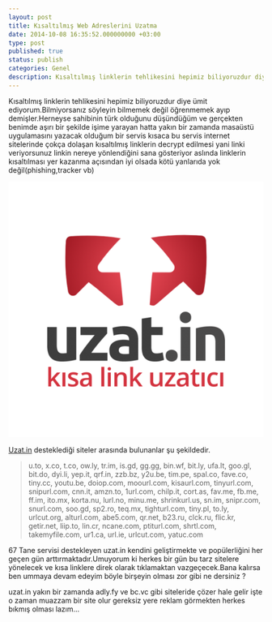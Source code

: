 ```yaml
---
layout: post
title: Kısaltılmış Web Adreslerini Uzatma
date: 2014-10-08 16:35:52.000000000 +03:00
type: post
published: true
status: publish
categories: Genel
description: Kısaltılmış linklerin tehlikesini hepimiz biliyoruzdur diye ümit ediyorum.Bilmiyorsanız söyleyin bilmemek değil öğrenmemek ayıp demişler
---
```

Kısaltılmış linklerin tehlikesini hepimiz biliyoruzdur diye ümit ediyorum.Bilmiyorsanız söyleyin bilmemek değil öğrenmemek ayıp demişler.Herneyse sahibinin türk olduğunu düşündüğüm ve gerçekten benimde aşırı bir şekilde işime yarayan hatta yakın bir zamanda masaüstü uygulamasını yazacak olduğum bir servis kısaca bu servis internet sitelerinde çokça dolaşan kısaltılmış linklerin decrypt edilmesi yani linki veriyorsunuz linkin nereye yönlendiğini sana gösteriyor aslında linklerin kısaltılması yer kazanma açısından iyi olsada kötü yanlarıda yok değil(phishing,tracker vb)

![uzatinlogogorsel1](/assets/uzatinlogogorsel1-576x576.png)

[Uzat.in](http://uzat.in/tr/) desteklediği siteler arasında bulunanlar şu şekildedir.

> u.to, x.co, t.co, ow.ly, tr.im, is.gd, gg.gg, bin.wf, bit.ly, ufa.lt, goo.gl, bit.do, dyi.li, yep.it, qrf.in, zzb.bz, y2u.be, tim.pe, spal.co, fave.co, tiny.cc, youtu.be, doiop.com, moourl.com, kisaurl.com, tinyurl.com, snipurl.com, cnn.it, amzn.to, 1url.com, chilp.it, cort.as, fav.me, fb.me, ff.im, ito.mx, korta.nu, lurl.no, minu.me, shrinkurl.us, sn.im, snipr.com, snurl.com, soo.gd, sp2.ro, teq.mx, tighturl.com, tiny.pl, to.ly, urlcut.org, alturl.com, abe5.com, qr.net, b23.ru, clck.ru, flic.kr, getir.net, liip.to, lin.cr, ncane.com, ptiturl.com, shrtl.com, takemyfile.com, ur1.ca, url.ie, urlcut.com, yatuc.com

67 Tane servisi destekleyen uzat.in kendini geliştirmekte ve popülerliğini her geçen gün arttırmaktadır.Umuyorum ki herkes bir gün bu tarz sitelere yönelecek ve kısa linklere direk olarak tıklamaktan vazgeçecek.Bana kalırsa ben ummaya devam edeyim böyle birşeyin olması zor gibi ne dersiniz ?

uzat.in yakın bir zamanda adly.fy ve bc.vc gibi siteleride çözer hale gelir işte o zaman muazzam bir site olur gereksiz yere reklam görmekten herkes bıkmış olması lazım...
